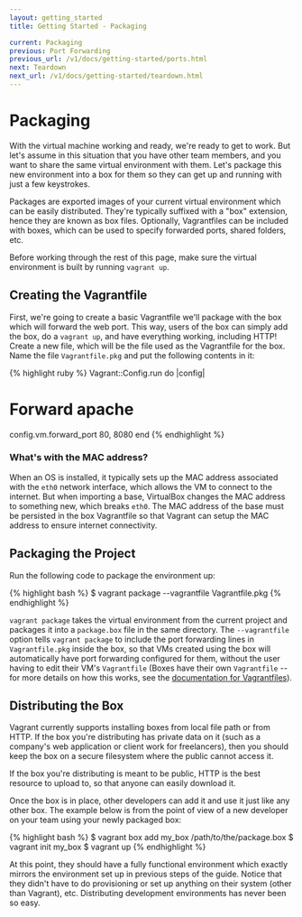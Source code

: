 ```yaml
---
layout: getting_started
title: Getting Started - Packaging

current: Packaging
previous: Port Forwarding
previous_url: /v1/docs/getting-started/ports.html
next: Teardown
next_url: /v1/docs/getting-started/teardown.html
---
```

# Packaging

With the virtual machine working and ready, we're ready to get to work.
But let's assume in this situation that you have other team members, and
you want to share the same virtual environment with them. Let's package this
new environment into a box for them so they can get up and running
with just a few keystrokes.

Packages are exported images of your current virtual environment which
can be easily distributed. They're typically suffixed with a "box" extension,
hence they are known as box files. Optionally, Vagrantfiles can be included
with boxes, which can be used to specify forwarded ports, shared folders, etc.

Before working through the rest of this page, make sure the virtual environment
is built by running `vagrant up`.

## Creating the Vagrantfile

First, we're going to create a basic Vagrantfile we'll package with the
box which will forward the web port. This way, users of the box can simply
add the box, do a `vagrant up`, and have everything working, including HTTP!
Create a new file, which will be the file used as the Vagrantfile for the
box. Name the file `Vagrantfile.pkg` and put the following contents in it:

{% highlight ruby %}
Vagrant::Config.run do |config|
  # Forward apache
  config.vm.forward_port 80, 8080
end
{% endhighlight %}

<div class="info">
  <h3>What's with the MAC address?</h3>
  <p>
    When an OS is installed, it typically sets up the MAC address associated
    with the <code>eth0</code> network interface, which allows the VM to connect to the
    internet. But when importing a base, VirtualBox changes the MAC address
    to something new, which breaks <code>eth0</code>. The MAC address of the base must
    be persisted in the box Vagrantfile so that Vagrant can setup the MAC address
    to ensure internet connectivity.
  </p>
</div>

## Packaging the Project

Run the following code to package the environment up:

{% highlight bash %}
$ vagrant package --vagrantfile Vagrantfile.pkg
{% endhighlight %}

`vagrant package` takes the virtual environment from the current project
and packages it into a `package.box` file in the same directory. The
`--vagrantfile` option tells `vagrant package` to include the port
forwarding lines in `Vagrantfile.pkg` inside the box, so that VMs
created using the box will automatically have port forwarding configured
for them, without the user having to edit their VM's `Vagrantfile`
(Boxes have their own `Vagrantfile` -- for more details on how this
works, see the [documentation for
Vagrantfiles](http://vagrantup.com/v1/docs/vagrantfile.html)).

## Distributing the Box

Vagrant currently supports installing boxes from local file path or from
HTTP. If the box you're distributing has private data on it (such as a
company's web application or client work for freelancers), then you should
keep the box on a secure filesystem where the public cannot access it.

If the box you're distributing is meant to be public, HTTP is the best
resource to upload to, so that anyone can easily download it.

Once the box is in place, other developers can add it and use it just
like any other box. The example below is from the point of view of a new
developer on your team using your newly packaged box:

{% highlight bash %}
$ vagrant box add my_box /path/to/the/package.box
$ vagrant init my_box
$ vagrant up
{% endhighlight %}

At this point, they should have a fully functional environment which exactly
mirrors the environment set up in previous steps of the guide. Notice that
they didn't have to do provisioning or set up anything on their system
(other than Vagrant), etc. Distributing development environments has never
been so easy.
